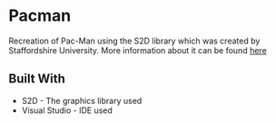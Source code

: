 # Pacman

Recreation of Pac-Man using the S2D library which was created by Staffordshire University. More information about it can be found [here](https://jade-marker.github.io/pacman.html)


## Built With

* S2D - The graphics library used
* Visual Studio - IDE used
